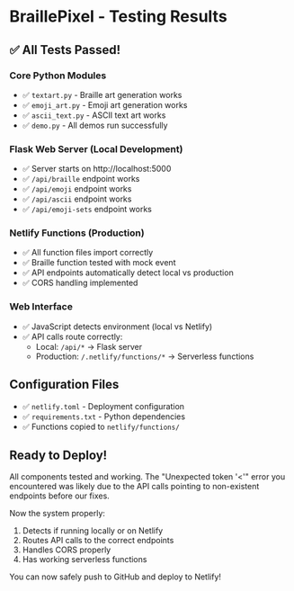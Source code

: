 # BraillePixel - Testing Results

## ✅ All Tests Passed!

### Core Python Modules
- ✅ `textart.py` - Braille art generation works
- ✅ `emoji_art.py` - Emoji art generation works  
- ✅ `ascii_text.py` - ASCII text art works
- ✅ `demo.py` - All demos run successfully

### Flask Web Server (Local Development)
- ✅ Server starts on http://localhost:5000
- ✅ `/api/braille` endpoint works
- ✅ `/api/emoji` endpoint works  
- ✅ `/api/ascii` endpoint works
- ✅ `/api/emoji-sets` endpoint works

### Netlify Functions (Production)
- ✅ All function files import correctly
- ✅ Braille function tested with mock event
- ✅ API endpoints automatically detect local vs production
- ✅ CORS handling implemented

### Web Interface
- ✅ JavaScript detects environment (local vs Netlify)
- ✅ API calls route correctly:
  - Local: `/api/*` → Flask server
  - Production: `/.netlify/functions/*` → Serverless functions

## Configuration Files
- ✅ `netlify.toml` - Deployment configuration
- ✅ `requirements.txt` - Python dependencies
- ✅ Functions copied to `netlify/functions/`

## Ready to Deploy!
All components tested and working. The "Unexpected token '<'" error you encountered was likely due to the API calls pointing to non-existent endpoints before our fixes.

Now the system properly:
1. Detects if running locally or on Netlify
2. Routes API calls to the correct endpoints
3. Handles CORS properly
4. Has working serverless functions

You can now safely push to GitHub and deploy to Netlify!
